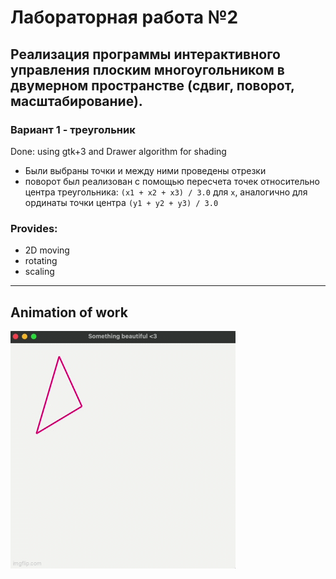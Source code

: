 # Лабораторная работа №2 
## Реализация программы интерактивного управления плоским многоугольником в двумерном пространстве (сдвиг, поворот, масштабирование).

### Вариант 1 - треугольник

Done: using gtk+3 and Drawer algorithm for shading

- Были выбраны точки и между ними проведены отрезки
- поворот был реализован с помощью пересчета точек относительно центра треугольника: `(x1 + x2 + x3) / 3.0` для `x`, аналогично для ординаты точки центра `(y1 + y2 + y3) / 3.0`
### Provides:
- 2D moving 
- rotating
- scaling

--- 

## Animation of work
![](8yxdxo.gif)